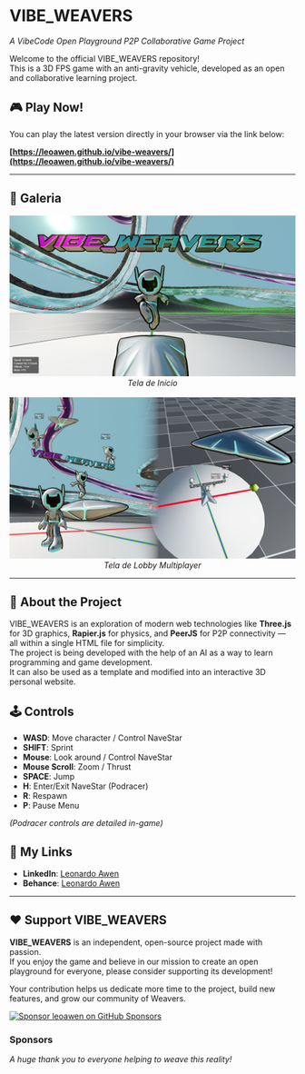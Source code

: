 # VIBE_WEAVERS  
*A VibeCode Open Playground P2P Collaborative Game Project*

Welcome to the official VIBE_WEAVERS repository!  
This is a 3D FPS game with an anti-gravity vehicle, developed as an open and collaborative learning project.

## 🎮 Play Now!

You can play the latest version directly in your browser via the link below:

**[https://leoawen.github.io/vibe-weavers/](https://leoawen.github.io/vibe-weavers/)**

---

## 📸 Galeria

<div align="center">
  <img src="https://raw.githubusercontent.com/leoawen/vibe-weavers/main/assets/images/vibe-weavers-splash-screen.png" width="700" alt="Tela de Início do VIBE_WEAVERS">
  <br/>
  <em>Tela de Início</em>
  <br/><br/>
  <img src="https://raw.githubusercontent.com/leoawen/vibe-weavers/main/assets/images/vibe-weavers-lobby-screen.png" width="700" alt="Tela de Lobby Multiplayer do VIBE_WEAVERS">
  <br/>
  <em>Tela de Lobby Multiplayer</em>
</div>

---

## 🚀 About the Project

VIBE_WEAVERS is an exploration of modern web technologies like **Three.js** for 3D graphics, **Rapier.js** for physics, and **PeerJS** for P2P connectivity — all within a single HTML file for simplicity.  
The project is being developed with the help of an AI as a way to learn programming and game development.  
It can also be used as a template and modified into an interactive 3D personal website.

## 🕹️ Controls

- **WASD**: Move character / Control NaveStar  
- **SHIFT**: Sprint  
- **Mouse**: Look around / Control NaveStar  
- **Mouse Scroll**: Zoom / Thrust  
- **SPACE**: Jump  
- **H**: Enter/Exit NaveStar (Podracer)  
- **R**: Respawn  
- **P**: Pause Menu  

*(Podracer controls are detailed in-game)*

## 🔗 My Links

- **LinkedIn**: [Leonardo Awen](https://www.linkedin.com/in/leonardoawen/)  
- **Behance**: [Leonardo Awen](https://www.behance.net/leonardoawen)

---
## ❤️ Support VIBE_WEAVERS

**VIBE_WEAVERS** is an independent, open-source project made with passion.  
If you enjoy the game and believe in our mission to create an open playground for everyone, please consider supporting its development!

Your contribution helps us dedicate more time to the project, build new features, and grow our community of Weavers.

[![Sponsor leoawen on GitHub Sponsors](https://img.shields.io/badge/Sponsor-💜-brightgreen?logo=github)](https://github.com/sponsors/leoawen)

### Sponsors

*A huge thank you to everyone helping to weave this reality!*

